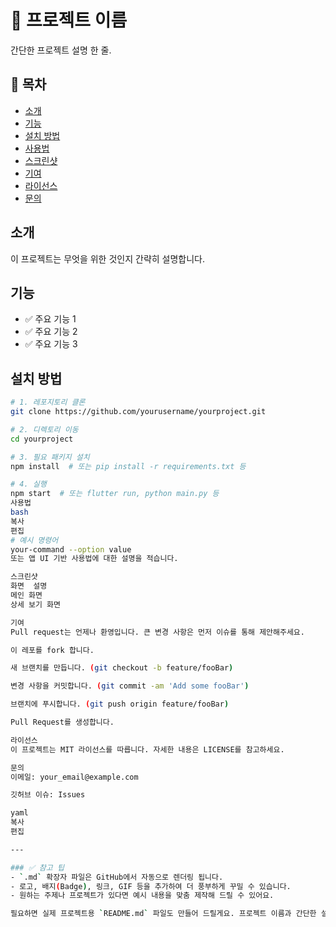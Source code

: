 # 📘 프로젝트 이름

간단한 프로젝트 설명 한 줄.

## 📑 목차

- [소개](#소개)
- [기능](#기능)
- [설치 방법](#설치-방법)
- [사용법](#사용법)
- [스크린샷](#스크린샷)
- [기여](#기여)
- [라이선스](#라이선스)
- [문의](#문의)

## 소개

이 프로젝트는 무엇을 위한 것인지 간략히 설명합니다.

## 기능

- ✅ 주요 기능 1
- ✅ 주요 기능 2
- ✅ 주요 기능 3

## 설치 방법

```bash
# 1. 레포지토리 클론
git clone https://github.com/yourusername/yourproject.git

# 2. 디렉토리 이동
cd yourproject

# 3. 필요 패키지 설치
npm install  # 또는 pip install -r requirements.txt 등

# 4. 실행
npm start  # 또는 flutter run, python main.py 등
사용법
bash
복사
편집
# 예시 명령어
your-command --option value
또는 앱 UI 기반 사용법에 대한 설명을 적습니다.

스크린샷
화면	설명
메인 화면
상세 보기 화면

기여
Pull request는 언제나 환영입니다. 큰 변경 사항은 먼저 이슈를 통해 제안해주세요.

이 레포를 fork 합니다.

새 브랜치를 만듭니다. (git checkout -b feature/fooBar)

변경 사항을 커밋합니다. (git commit -am 'Add some fooBar')

브랜치에 푸시합니다. (git push origin feature/fooBar)

Pull Request를 생성합니다.

라이선스
이 프로젝트는 MIT 라이선스를 따릅니다. 자세한 내용은 LICENSE를 참고하세요.

문의
이메일: your_email@example.com

깃허브 이슈: Issues

yaml
복사
편집

---

### ✅ 참고 팁
- `.md` 확장자 파일은 GitHub에서 자동으로 렌더링 됩니다.
- 로고, 배지(Badge), 링크, GIF 등을 추가하여 더 풍부하게 꾸밀 수 있습니다.
- 원하는 주제나 프로젝트가 있다면 예시 내용을 맞춤 제작해 드릴 수 있어요.

필요하면 실제 프로젝트용 `README.md` 파일도 만들어 드릴게요. 프로젝트 이름과 간단한 설명만 알려주세요!

